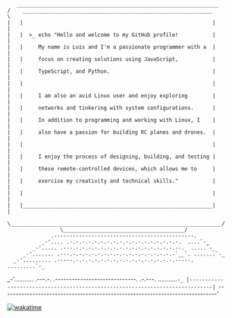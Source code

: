 
       _________________________________________________________________
    /    _____________________________________________________________    \
    |   |                                                             |   |
    |   |  >_ echo "Hello and welcome to my GitHub profile!           |   |
    |   |     My name is Luis and I'm a passionate programmer with a  |   |
    |   |     focus on creating solutions using JavaScript,           |   |
    |   |     TypeScript, and Python.                                 |   |
    |   |                                                             |   |
    |   |     I am also an avid Linux user and enjoy exploring        |   |
    |   |     networks and tinkering with system configurations.      |   |
    |   |     In addition to programming and working with Linux, I    |   |
    |   |     also have a passion for building RC planes and drones.  |   |
    |   |                                                             |   |
    |   |     I enjoy the process of designing, building, and testing |   |
    |   |     these remote-controlled devices, which allows me to     |   |
    |   |     exercise my creativity and technical skills."           |   |
    |   |                                                             |   |
    |   |_____________________________________________________________|   |
     \____________________________________________________________________/
                     \_______________________________________/
                  .---------------------------------------------.
               _-'.... .-.-.-.-.-.-.-.-.-.-.-.-.-.-.-.-.-.-.  ....`-_
            _-'..... .---.-.-.-.-.-.-.-.-.-.-.-.-.-.-.-.-.--.  .....`-_
         _-'....... .---.-.-.-.-.-.-.-.-.-.-.-.-.-.-.-.-.-`__`. .......`-_
      _-'......... .-----.-.-.-.-.-.-.-.-.-.-.-.-.-.-.-.-.-----. .........`-_
   _-'........... .---.-. .-----------------------------. .-.---. ...........`-_
  |-----------------------------------------------------------------------------|
  `-----------------------------------------------------------------------------'



[![wakatime](https://wakatime.com/badge/user/18b9494b-e4a1-4ef6-b414-f5ca7dd16ca3.svg)](https://wakatime.com/@18b9494b-e4a1-4ef6-b414-f5ca7dd16ca3)
<!--
**suarezluis/suarezluis** is a ✨ _special_ ✨ repository because its `README.md` (this file) appears on your GitHub profile.

Here are some ideas to get you started:

- 🔭 I’m currently working on ...
- 🌱 I’m currently learning ...
- 👯 I’m looking to collaborate on ...
- 🤔 I’m looking for help with ...
- 💬 Ask me about ...
- 📫 How to reach me: ...
- 😄 Pronouns: ...
- ⚡ Fun fact: ...
-->
